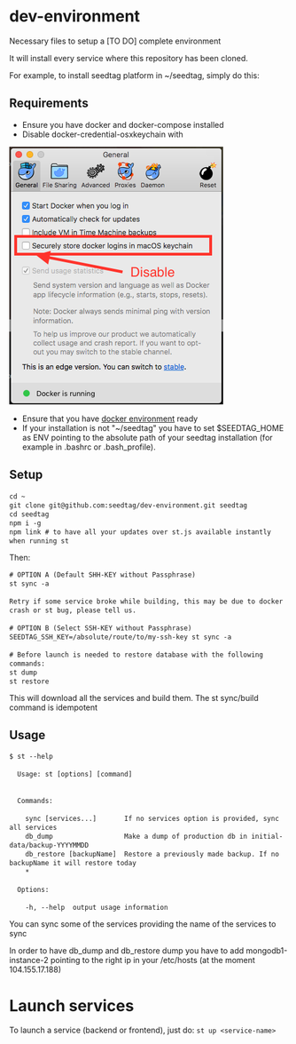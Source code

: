 # dev-environment
Necessary files to setup a [TO DO] complete environment

It will install every service where this repository has been cloned.

For example, to install seedtag platform in ~/seedtag, simply do this:

## Requirements
* Ensure you have docker and docker-compose installed
* Disable docker-credential-osxkeychain with

![alt text](./images/disable-osx-keychain.png "Disable docker osxkeychain")
* Ensure that you have [docker environment](https://github.com/seedtag/docker-images) ready
* If your installation is not "~/seedtag" you have to set $SEEDTAG_HOME as ENV pointing to the absolute path of your seedtag installation (for example in .bashrc or .bash_profile).

## Setup
```
cd ~
git clone git@github.com:seedtag/dev-environment.git seedtag
cd seedtag
npm i -g
npm link # to have all your updates over st.js available instantly when running st
```
Then:

```
# OPTION A (Default SHH-KEY without Passphrase)
st sync -a

Retry if some service broke while building, this may be due to docker crash or st bug, please tell us.

# OPTION B (Select SSH-KEY without Passphrase)
SEEDTAG_SSH_KEY=/absolute/route/to/my-ssh-key st sync -a

# Before launch is needed to restore database with the following commands:
st dump
st restore
```

This will download all the services and build them. The st sync/build command is idempotent

## Usage
```
$ st --help

  Usage: st [options] [command]


  Commands:

    sync [services...]       If no services option is provided, sync all services
    db_dump                  Make a dump of production db in initial-data/backup-YYYYMMDD
    db_restore [backupName]  Restore a previously made backup. If no backupName it will restore today
    *

  Options:

    -h, --help  output usage information
```

You can sync some of the services providing the name of the services to sync

In order to have db_dump and db_restore dump you have to add mongodb1-instance-2 pointing to the right ip in your /etc/hosts (at the moment 104.155.17.188)

# Launch services
To launch a service (backend or frontend), just do:
`
st up <service-name>
`
